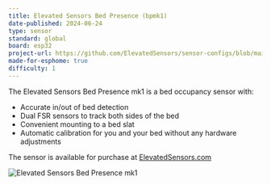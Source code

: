 ```yaml
---
title: Elevated Sensors Bed Presence (bpmk1)
date-published: 2024-06-24
type: sensor
standard: global
board: esp32
project-url: https://github.com/ElevatedSensors/sensor-configs/blob/main/bed-presence-mk1.yaml
made-for-esphome: true
difficulty: 1
---
```


The Elevated Sensors Bed Presence mk1 is a bed occupancy sensor with:

- Accurate in/out of bed detection
- Dual FSR sensors to track both sides of the bed
- Convenient mounting to a bed slat
- Automatic calibration for you and your bed without any hardware adjustments

The sensor is available for purchase at [ElevatedSensors.com](https://www.elevatedsensors.com/store/p/bed-presence-for-esphome)

![Elevated Sensors Bed Presence mk1](/Elevated-Sensors-Bed-Presence-mk1.png "Elevated Sensors Bed Presence mk1")
